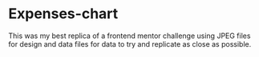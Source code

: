 # Expenses-chart

This was my best replica of a frontend mentor challenge using JPEG files for design and data files for data to try and replicate as close as possible.
